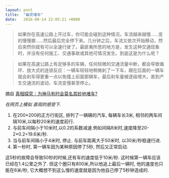 ```yaml
---
layout: post
title:  "幽灵堵车"
date:   2016-08-14 22:05:21 +0800
---
```


> 如果你在高速公路上开过车，你可能会碰到这种情况。车流越来越慢……变的慢慢挪……然后最后完全停下来。几分钟之后，车流又依次开始移动，然后突然你就有可以全速行驶了。最匪夷所思的地方是，发生这种交通现象时，并没有任何施工、交通事故或其他可情况发生。到底这是为什么呢？

> 如果在高速公路上有足够多的车辆，任何轻微的交通流量中断，都会导致循环、放大式的连锁反应：一辆车轻轻地稍微刹了一下车，跟在后面的一辆车就会刹车得更重一点以免撞上前面那辆车，最后刹车量被逐级增大，直到产生交通流的波动、车流变慢甚至停止。

摘自 [真相探究︱为神马有时会莫名其妙地堵车?](http://chuansong.me/n/961644)

*在网页上模拟 直观的感受下.*

1. 在200*200的正方行街区, 排列了一辆辆的汽车, 每辆车长3米, 相邻的两车间隔10米,以每秒20米的速度前行.
2. 与前车间隔小于10米时,以0.2的系数减速.例如间隔8米时,速度降至20-2*0.2=19.6米/秒.
3. 当与前车间隔小于4米时, 停止. 与前车距离大于50米时, 以30米/秒稳速行进.
4. 第一秒时, 第一辆车因为某种原因停了5秒, 然后又正常启动.

这5秒的故障会导致50秒的时候,还有车的速度低于10米/秒. 这时候第一辆车应该已经在1.4公里之外了. 但这个圈只有800米,所以他追上最后一辆时, 他的速度也只能在6米/秒, 它大概想不到这么慢的速度就是因为他自己停了5秒钟造成的.


<div id="container">
</div>

<script data-main="/scripts/congested-main" src="https://cdnjs.cloudflare.com/ajax/libs/require.js/2.2.0/require.js"></script>

